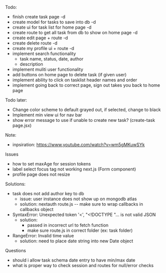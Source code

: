 Todo:
- finish create task page -d
- create model for tasks to save into db -d
- create ui for task list for home page -d
- create route to get all task from db to show on home page -d 
- create edit page + route -d 
- create delete route -d
- create my profile ui + route -d
- implement search functionality 
    - task name, status, date, author 
    - description
- implement muliti user functionality 
- add buttons on home page to delete task (if given user) 
- implement ability to click on tasklist header names and order
- implement going back to correct page, sign out takes you back to home page

Todo later: 
- Change color scheme to default grayed out, if selected, change to black
- Implement min view ui for nav bar 
- show error message to use if unable to create new task? (create-task page.jsx)

Note:
- inpsiration: https://www.youtube.com/watch?v=wm5gMKuwSYk

Issues
- how to set maxAge for session tokens
- label select focus tag not working next.js (Form component)
- profile page does not resize

Solutions:
- task does not add author key to db 
    - issue: user instance does not show up on mongodb atlas
    - solution: nextauth route.js -- make sure to wrap callbacks in callbacks object
- SyntaxError: Unexpected token '<', "<!DOCTYPE "... is not valid JSON
    - solution: 
        - passed in incorrect url to fetch function 
        - make sure route.js in correct folder (ex: task folder)
- RangeError: Invalid time value
    - solution: need to place date string into new Date object 

Questions
- should i allow task schema date entry to have min/max date 
- what is proper way to check session and routes for null/error checks

